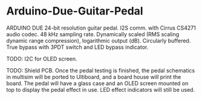 # Arduino-Due-Guitar-Pedal

ARDUINO DUE 24-bit resolution guitar pedal.
I2S comm. with Cirrus CS4271 audio codec. 
48 kHz sampling rate.
Dynamically scaled (RMS scaling dynamic range compression), logarithmic output (dB).
Circularly buffered.
True bypass with 3PDT switch and LED bypass indicator.


TODO: I2C for OLED screen.

TODO: Shield PCB.  Once the pedal testing is finished, the pedal schematics in multisim will be ported to Ultiboard, and a board house will print the board.  The pedal will have a glass case and an OLED screen mounted on top to display the pedal effect in use.  LED effect indicators will still be used.
